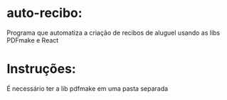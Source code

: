 # auto-recibo:
 Programa que automatiza a criação de recibos de aluguel usando as libs PDFmake e React
 
# Instruções:
 É necessário ter a lib pdfmake em uma pasta separada
